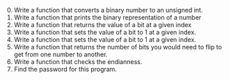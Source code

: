 0. Write a function that converts a binary number to an unsigned int.
1. Write a function that prints the binary representation of a number
2. Write a function that returns the value of a bit at a given index
3. Write a function that sets the value of a bit to 1 at a given index.
4. Write a function that sets the value of a bit to 1 at a given index.
5. Write a function that returns the number of bits you would need to flip to get from one number to another.
6. Write a function that checks the endianness.
7. Find the password for this program.
